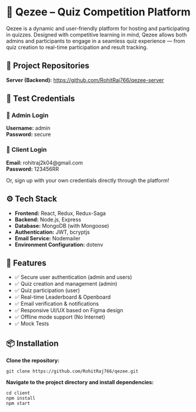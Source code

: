 
  <h1>🌟 Qezee – Quiz Competition Platform</h1>
  <p>
    Qezee is a dynamic and user-friendly platform for hosting and participating in quizzes. 
    Designed with competitive learning in mind, Qezee allows both admins and participants 
    to engage in a seamless quiz experience — from quiz creation to real-time participation 
    and result tracking.
  </p>

  <h2>🔗 Project Repositories</h2>
  <p>
    <strong>Server (Backend):</strong> 
    <a href="https://github.com/RohitRaj766/qezee-server" target="_blank">
      https://github.com/RohitRaj766/qezee-server
    </a>
  </p>

  <h2>🧪 Test Credentials</h2>

  <h3>🔐 Admin Login</h3>
  <p>
    <strong>Username:</strong> admin <br>
    <strong>Password:</strong> secure
  </p>

  <h3>👤 Client Login</h3>
  <p>
    <strong>Email:</strong> rohitraj2k04@gmail.com <br>
    <strong>Password:</strong> 123456RR
  </p>
  <p>
    Or, sign up with your own credentials directly through the platform!
  </p>

  <h2>⚙️ Tech Stack</h2>
  <ul>
    <li><strong>Frontend:</strong> React, Redux, Redux-Saga</li>
    <li><strong>Backend:</strong> Node.js, Express</li>
    <li><strong>Database:</strong> MongoDB (with Mongoose)</li>
    <li><strong>Authentication:</strong> JWT, bcryptjs</li>
    <li><strong>Email Service:</strong> Nodemailer</li>
    <li><strong>Environment Configuration:</strong> dotenv</li>
  </ul>

  <h2>🚀 Features</h2>
  <ul>
    <li>✅ Secure user authentication (admin and users)</li>
    <li>✅ Quiz creation and management (admin)</li>
    <li>✅ Quiz participation (user)</li>
    <li>✅ Real-time Leaderboard & Openboard</li>
    <li>✅ Email verification & notifications</li>
    <li>✅ Responsive UI/UX based on Figma design</li>
    <li>✅ Offline mode support (No Internet)</li>
    <li>✅ Mock Tests</li>
  </ul>

  <h2>📦 Installation</h2>
  <p><strong>Clone the repository:</strong></p>
  <pre><code>git clone https://github.com/RohitRaj766/qezee.git</code></pre>

  <p><strong>Navigate to the project directory and install dependencies:</strong></p>
  <pre><code>cd client
npm install
npm start</code></pre>


